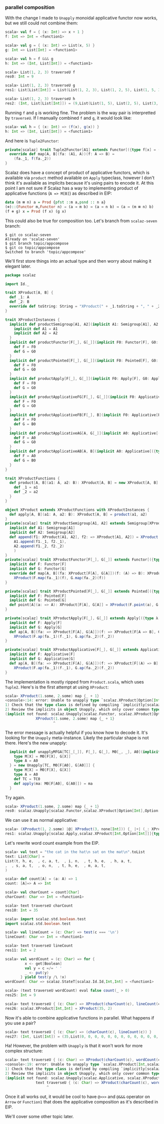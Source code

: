 
### parallel composition

With the change I made to `Unapply` monoidal applicative functor now works, but we still could not combine them:

```scala
scala> val f = { (x: Int) => x + 1 }
f: Int => Int = <function1>

scala> val g = { (x: Int) => List(x, 5) }
g: Int => List[Int] = <function1>

scala> val h = f &&& g
h: Int => (Int, List[Int]) = <function1>

scala> List(1, 2, 3) traverseU f
res0: Int = 9

scala> List(1, 2, 3) traverseU g
res1: List[List[Int]] = List(List(1, 2, 3), List(1, 2, 5), List(1, 5, 3), List(1, 5, 5), List(5, 2, 3), List(5, 2, 5), List(5, 5, 3), List(5, 5, 5))

scala> List(1, 2, 3) traverseU h
res2: (Int, List[List[Int]]) = (9,List(List(1, 5), List(2, 5), List(3, 5)))
```

Running `f` and `g` is working fine. The problem is the way pair is interpretted by `traverseU`. If I manually combined `f` and `g`, it would look like:

```scala
scala> val h = { (x: Int) => (f(x), g(x)) }
h: Int => (Int, List[Int]) = <function1>
```

And here is `Tuple2Functor`:

```scala
private[scalaz] trait Tuple2Functor[A1] extends Functor[({type f[x] = (A1, x)})#f] {
  override def map[A, B](fa: (A1, A))(f: A => B) =
    (fa._1, f(fa._2))
}
```

Scalaz does have a concept of product of applicative functors, which is available via `product` method available on `Apply` typeclass, however I don't think it's available as implicits because it's using pairs to encode it. At this point I am not sure if Scalaz has a way to implementing product of applicative functions (`A => M[B]`) as described in EIP:

```haskell
data (m ⊠ n) a = Prod {pfst ::m a,psnd :: n a}
(⊗)::(Functor m,Functor n) ⇒ (a → m b) → (a → n b) → (a → (m ⊠ n) b)
(f ⊗ g) x = Prod (f x) (g x)
```

This could also be true for composition too. Let's branch from `scalaz-seven` branch:

```
$ git co scalaz-seven
Already on 'scalaz-seven'
$ git branch topic/appcompose
$ git co topic/appcompose
Switched to branch 'topic/appcompose'
```

We'll first store things into an actual type and then worry about making it elegant later.

```scala
package scalaz

import Id._

trait XProduct[A, B] {
  def _1: A
  def _2: B
  override def toString: String = "XProduct(" + _1.toString + ", " + _2.toString + ")"
}

trait XProductInstances {
  implicit def productSemigroup[A1, A2](implicit A1: Semigroup[A1], A2: Semigroup[A2]): Semigroup[XProduct[A1, A2]] = new XProductSemigroup[A1, A2] {
    implicit def A1 = A1
    implicit def A2 = A2
  }  
  implicit def productFunctor[F[_], G[_]](implicit F0: Functor[F], G0: Functor[G]): Functor[({type λ[α] = XProduct[F[α], G[α]]})#λ] = new XProductFunctor[F, G] {
    def F = F0
    def G = G0
  }
  implicit def productPointed[F[_], G[_]](implicit F0: Pointed[F], G0: Pointed[G]): Pointed[({type λ[α] = XProduct[F[α], G[α]]})#λ] = new XProductPointed[F, G] {
    def F = F0
    def G = G0
  }
  implicit def productApply[F[_], G[_]](implicit F0: Apply[F], G0: Apply[G]): Apply[({type λ[α] = XProduct[F[α], G[α]]})#λ] = new XProductApply[F, G] {
    def F = F0
    def G = G0
  }
  implicit def productApplicativeFG[F[_], G[_]](implicit F0: Applicative[F], G0: Applicative[G]): Applicative[({type λ[α] = XProduct[F[α], G[α]]})#λ] = new XProductApplicative[F, G] {
    def F = F0
    def G = G0
  }
  implicit def productApplicativeFB[F[_], B](implicit F0: Applicative[F], B0: Applicative[({type λ[α] = B})#λ]): Applicative[({type λ[α] = XProduct[F[α], B]})#λ] = new XProductApplicative[F, ({type λ[α] = B})#λ] {
    def F = F0
    def G = B0
  }
  implicit def productApplicativeAG[A, G[_]](implicit A0: Applicative[({type λ[α] = A})#λ], G0: Applicative[G]): Applicative[({type λ[α] = XProduct[A, G[α]]})#λ] = new XProductApplicative[({type λ[α] = A})#λ, G] {
    def F = A0
    def G = G0
  }
  implicit def productApplicativeAB[A, B](implicit A0: Applicative[({type λ[α] = A})#λ], B0: Applicative[({type λ[α] = B})#λ]): Applicative[({type λ[α] = XProduct[A, B]})#λ] = new XProductApplicative[({type λ[α] = A})#λ, ({type λ[α] = B})#λ] {
    def F = A0
    def G = B0
  }  
}

trait XProductFunctions {
  def product[A, B](a1: A, a2: B): XProduct[A, B] = new XProduct[A, B] {
    def _1 = a1
    def _2 = a2
  }
}

object XProduct extends XProductFunctions with XProductInstances {
  def apply[A, B](a1: A, a2: B): XProduct[A, B] = product(a1, a2)
}
private[scalaz] trait XProductSemigroup[A1, A2] extends Semigroup[XProduct[A1, A2]] {
  implicit def A1: Semigroup[A1]
  implicit def A2: Semigroup[A2]
  def append(f1: XProduct[A1, A2], f2: => XProduct[A1, A2]) = XProduct(
    A1.append(f1._1, f2._1),
    A2.append(f1._2, f2._2)
    )
}
private[scalaz] trait XProductFunctor[F[_], G[_]] extends Functor[({type λ[α] = XProduct[F[α], G[α]]})#λ] {
  implicit def F: Functor[F]
  implicit def G: Functor[G]
  override def map[A, B](fa: XProduct[F[A], G[A]])(f: (A) => B): XProduct[F[B], G[B]] =
    XProduct(F.map(fa._1)(f), G.map(fa._2)(f))
}

private[scalaz] trait XProductPointed[F[_], G[_]] extends Pointed[({type λ[α] = XProduct[F[α], G[α]]})#λ] with XProductFunctor[F, G] {
  implicit def F: Pointed[F]
  implicit def G: Pointed[G]
  def point[A](a: => A): XProduct[F[A], G[A]] = XProduct(F.point(a), G.point(a))
}

private[scalaz] trait XProductApply[F[_], G[_]] extends Apply[({type λ[α] = XProduct[F[α], G[α]]})#λ] with XProductFunctor[F, G] {
  implicit def F: Apply[F]
  implicit def G: Apply[G]
  def ap[A, B](fa: => XProduct[F[A], G[A]])(f: => XProduct[F[A => B], G[A => B]]): XProduct[F[B], G[B]] =
    XProduct(F.ap(fa._1)(f._1), G.ap(fa._2)(f._2))
}

private[scalaz] trait XProductApplicative[F[_], G[_]] extends Applicative[({type λ[α] = XProduct[F[α], G[α]]})#λ] with XProductPointed[F, G] {
  implicit def F: Applicative[F]
  implicit def G: Applicative[G]
  def ap[A, B](fa: => XProduct[F[A], G[A]])(f: => XProduct[F[(A) => B], G[(A) => B]]): XProduct[F[B], G[B]] =
    XProduct(F.ap(fa._1)(f._1), G.ap(fa._2)(f._2))
}
```

The implementation is mostly ripped from `Product.scala`, which uses `Tuple2`. Here's is the first attempt at using `XProduct`:

```scala
scala> XProduct(1.some, 2.some) map {_ + 1}
<console>:14: error: Unable to unapply type `scalaz.XProduct[Option[Int],Option[Int]]` into a type constructor of kind `M[_]` that is classified by the type class `scalaz.Functor`
1) Check that the type class is defined by compiling `implicitly[scalaz.Functor[<type constructor>]]`.
2) Review the implicits in object Unapply, which only cover common type 'shapes'
(implicit not found: scalaz.Unapply[scalaz.Functor, scalaz.XProduct[Option[Int],Option[Int]]])
              XProduct(1.some, 2.some) map {_ + 1}
                      ^
```

The error message is actually helpful if you know how to decode it. It's looking for the `Unapply` meta-instance. Likely the particular shape is not there. Here's the new unapply:

```scala
  implicit def unapplyMFGA[TC[_[_]], F[_], G[_], M0[_, _], A0](implicit TC0: TC[({type λ[α] = M0[F[α], G[α]]})#λ]): Unapply[TC, M0[F[A0], G[A0]]] {
    type M[X] = M0[F[X], G[X]]
    type A = A0
  } = new Unapply[TC, M0[F[A0], G[A0]]] {
    type M[X] = M0[F[X], G[X]]
    type A = A0
    def TC = TC0
    def apply(ma: M0[F[A0], G[A0]]) = ma
  }
```

Try again.

```scala
scala> XProduct(1.some, 2.some) map {_ + 1}
res0: scalaz.Unapply[scalaz.Functor,scalaz.XProduct[Option[Int],Option[Int]]]{type M[X] = scalaz.XProduct[Option[X],Option[X]]; type A = Int}#M[Int] = XProduct(Some(2), Some(3))
```

We can use it as normal applicative:

```scala
scala> (XProduct(1, 2.some) |@| XProduct(3, none[Int])) {_ |+| (_: XProduct[Int, Option[Int]]) }
res1: scalaz.Unapply[scalaz.Apply,scalaz.XProduct[Int,Option[Int]]]{type M[X] = scalaz.XProduct[Int,Option[Int]]; type A = scalaz.XProduct[Int,Option[Int]]}#M[scalaz.XProduct[Int,Option[Int]]] = XProduct(4, Some(2))
```

Let's rewrite word count example from the EIP.

```scala
scala> val text = "the cat in the hat\n sat on the mat\n".toList
text: List[Char] = 
List(t, h, e,  , c, a, t,  , i, n,  , t, h, e,  , h, a, t, 
,  , s, a, t,  , o, n,  , t, h, e,  , m, a, t, 
)

scala> def count[A] = (a: A) => 1
count: [A]=> A => Int

scala> val charCount = count[Char]
charCount: Char => Int = <function1>

scala> text traverseU charCount
res10: Int = 35

scala> import scalaz.std.boolean.test
import scalaz.std.boolean.test

scala> val lineCount = (c: Char) => test(c === '\n')
lineCount: Char => Int = <function1>

scala> text traverseU lineCount
res11: Int = 2

scala> val wordCount = (c: Char) => for {
         x <- get[Boolean]
         val y = c =/= ' '
         _ <- put(y)
       } yield test(y /\ !x)
wordCount: Char => scalaz.StateT[scalaz.Id.Id,Int,Int] = <function1>

scala> (text traverseU wordCount) eval false count(_ > 0)
res25: Int = 9

scala> text traverseU { (c: Char) => XProduct(charCount(c), lineCount(c)) }
res26: scalaz.XProduct[Int,Int] = XProduct(35, 2)
```

Now it's able to combine applicative functions in parallel. What happens if you use a pair?

```scala
scala> text traverseU { (c: Char) => (charCount(c), lineCount(c)) }
res27: (Int, List[Int]) = (35,List(0, 0, 0, 0, 0, 0, 0, 0, 0, 0, 0, 0, 0, 0, 0, 0, 0, 0, 1, 0, 0, 0, 0, 0, 0, 0, 0, 0, 0, 0, 0, 0, 0, 0, 1))
```

Ha! However, the problem with `Unapply` is that it won't work for more complex structure:

```scala
scala> text traverseU { (c: Char) => XProduct(charCount(c), wordCount(c)) }
<console>:19: error: Unable to unapply type `scalaz.XProduct[Int,scalaz.StateT[scalaz.Id.Id,Boolean,Int]]` into a type constructor of kind `M[_]` that is classified by the type class `scalaz.Applicative`
1) Check that the type class is defined by compiling `implicitly[scalaz.Applicative[<type constructor>]]`.
2) Review the implicits in object Unapply, which only cover common type 'shapes'
(implicit not found: scalaz.Unapply[scalaz.Applicative, scalaz.XProduct[Int,scalaz.StateT[scalaz.Id.Id,Boolean,Int]]])
              text traverseU { (c: Char) => XProduct(charCount(c), wordCount(c)) }
                   ^
```

Once it all works out, it would be cool to have `@>>>` and `@&&&` operator on `Arrow` or `Function1` that does the applicative composition as it's described in EIP.

We'll cover some other topic later.
